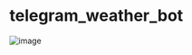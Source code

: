 # telegram_weather_bot

![image](https://user-images.githubusercontent.com/88075256/204886455-a22dfacb-7b5d-43b3-a2c4-87b28eab1602.png)
